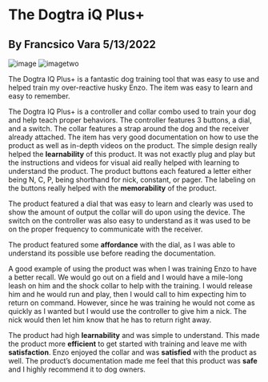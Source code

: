 # The Dogtra iQ Plus+
## By Francsico Vara 5/13/2022

![image](https://user-images.githubusercontent.com/98430657/168415057-2ec59635-e404-40e2-a7b3-0b2943aa56a5.png)
![imagetwo](https://user-images.githubusercontent.com/98430657/168919098-684268b4-d139-41eb-9c88-cd2e3f74f51f.png)
 

The Dogtra IQ Plus+ is a fantastic dog training tool that was easy to use and helped train my over-reactive husky Enzo. The item was easy to learn and easy to remember. 

The Dogtra IQ Plus+ is a controller and collar combo used to train your dog and help teach proper behaviors. The controller features 3 buttons, a dial, and a switch. The collar features a strap around the dog and the receiver already attached. The item has very good documentation on how to use the product as well as in-depth videos on the product. The simple design really helped the **learnability** of this product. It was not exactly plug and play but the instructions and videos for visual aid really helped with learning to understand the product. The product buttons each featured a letter either being N, C, P, being shorthand for nick, constant, or pager. The labeling on the buttons really helped with the **memorability** of the product. 

The product featured a dial that was easy to learn and clearly was used to show the amount of output the collar will do upon using the device. The switch on the controller was also easy to understand as it was used to be on the proper frequency to communicate with the receiver. 

The product featured some **affordance** with the dial, as I was able to understand its possible use before reading the documentation. 

A good example of using the product was when I was training Enzo to have a better recall. We would go out on a field and I would have a mile-long leash on him and the shock collar to help with the training. I would release him and he would run and play, then I would call to him expecting him to return on command. However, since he was training he would not come as quickly as I wanted but I would use the controller to give him a nick. The nick would then let him know that he has to return right away. 

The product had high **learnability** and was simple to understand. This made the product more **efficient** to get started with training and leave me with **satisfaction**. Enzo enjoyed the collar and was **satisfied** with the product as well. The product’s documentation made me feel that this product was **safe** and I highly recommend it to dog owners.

